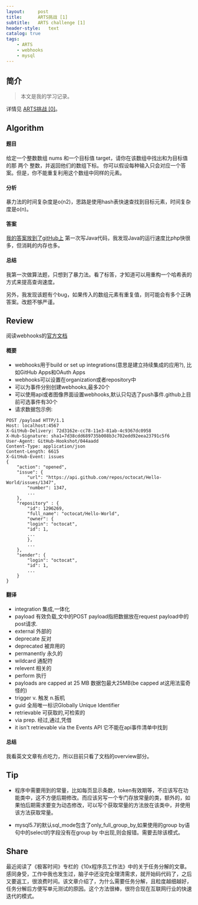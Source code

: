 ```yaml
---
layout:     post
title:      ARTS挑战 [1]
subtitle:   ARTS challenge [1]
header-style:   text
catalog: true
tags:
    - ARTS
    - webhooks
    - mysql
---
```


## 简介

> 本文是我的学习记录。

详情见 [ARTS挑战 [0]](https://andongshen.com/2019/03/31/ARTS-0/)。

## Algorithm

#### 题目

给定一个整数数组 nums 和一个目标值 target，请你在该数组中找出和为目标值的那 两个 整数，并返回他们的数组下标。
你可以假设每种输入只会对应一个答案。但是，你不能重复利用这个数组中同样的元素。

#### 分析

暴力法的时间复杂度是o(n2)，思路是使用hash表快速查找到目标元素，时间复杂度是o(n)。

#### 答案

[我的答案放到了gitHub上](https://github.com/AnthonySAD/leedcode/tree/master/Arithmetic/0001.twoSum)
第一次写Java代码，我发现Java的运行速度比php快很多，但消耗的内存也多。

#### 总结

我第一次做算法题，只想到了暴力法。看了标答，才知道可以用重构一个哈希表的方式来提高查询速度。

另外，我发现该题有个bug，如果传入的数组元素有重复值，则可能会有多个正确答案。改题不够严谨。

## Review

阅读webhooks的[官方文档](https://developer.github.com/webhooks/)

#### 概要

- webhooks用于build or set up integrations(意思是建立持续集成的应用?), 比如GitHub Apps和OAuth Apps
- webhooks可以设置在organization或者repository中
- 可以为事件分别创建webhooks,最多20个
- 可以使用api或者图像界面设置webhooks,默认只勾选了push事件.github上目前可选事件有30个
- 请求数据包示例:
```
POST /payload HTTP/1.1
Host: localhost:4567
X-GitHub-Delivery: 72d3162e-cc78-11e3-81ab-4c9367dc0958
X-Hub-Signature: sha1=7d38cdd689735b008b3c702edd92eea23791c5f6
User-Agent: GitHub-Hookshot/044aadd
Content-Type: application/json
Content-Length: 6615
X-GitHub-Event: issues
{
    "action": "opened",
    "issue": {
        "url": "https://api.github.com/repos/octocat/Hello-World/issues/1347",
        "number": 1347,
        ...
    },
    "repository" : {
        "id": 1296269,
        "full_name": "octocat/Hello-World",
        "owner": {
        "login": "octocat",
        "id": 1,
        ...
        },
        ...
    },
    "sender": {
        "login": "octocat",
        "id": 1,
        ...
    }
}
```

#### 翻译

- integration   集成,一体化
- payload 有效负载,文中的POST payload指把数据放在request payload中的post请求.
- external 外部的
- deprecate 反对
- deprecated 被弃用的
- permanently 永久的
- wildcard 通配符
- relevent 相关的
- perform 执行
- payloads are capped at 25 MB 数据包最大25MB(be capped at这用法蛮奇怪的)
- trigger v. 触发 n.扳机
- guid 全局唯一标识Globally Unique Identifier
- retrievable 可获取的,可检索的
- via prep. 经过,通过,凭借
- it isn't retrievable via the Events API 它不能在api事件清单中找到

#### 总结

我看英文文章有点吃力，所以目前只看了文档的overview部分。

## Tip

- 程序中需要用到的常量，比如每页显示条数，token有效期等，不应该写在功能类中，这不方便后期修改。而应该另写一个专门存放常量的类，额外的，如果怕后期需求要变为动态修改，可以写个获取常量的方法放在该类中，并使用该方法获取常量。

- mysql5.7的默认sql_mode包含了only_full_group_by,如果使用的group by语句中的select的字段没有在group by 中出现,则会报错。需要去除该模式。

## Share

最近阅读了《极客时间》专栏的《10x程序员工作法》中的关于任务分解的文章。感同身受，工作中我也发生过，脑子中还没完全理清需求，就开始码代码了，之后又要返工，很浪费时间。该文章介绍了，为什么需要任务分解，且粒度越细越好，任务分解后方便写单元测试的原因。这个方法很棒，很符合现在互联网行业的快速迭代的模式。